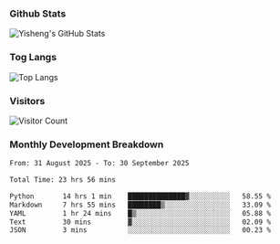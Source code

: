 ### Github Stats
![Yisheng's GitHub Stats](https://github-readme-stats-9qabuvhk1-gongyisheng.vercel.app/api?username=gongyisheng&count_private=true&show_icons=true)
### Tog Langs
![Top Langs](https://github-readme-stats-9qabuvhk1-gongyisheng.vercel.app/api/top-langs/?username=gongyisheng&layout=compact)
### Visitors
![Visitor Count](https://profile-counter.glitch.me/gongyisheng/count.svg)
### Monthly Development Breakdown
<!--START_SECTION:waka-->

```txt
From: 31 August 2025 - To: 30 September 2025

Total Time: 23 hrs 56 mins

Python       14 hrs 1 min    ██████████████▓░░░░░░░░░░   58.55 %
Markdown     7 hrs 55 mins   ████████▒░░░░░░░░░░░░░░░░   33.09 %
YAML         1 hr 24 mins    █▒░░░░░░░░░░░░░░░░░░░░░░░   05.88 %
Text         30 mins         ▓░░░░░░░░░░░░░░░░░░░░░░░░   02.09 %
JSON         3 mins          ░░░░░░░░░░░░░░░░░░░░░░░░░   00.23 %
```

<!--END_SECTION:waka-->
